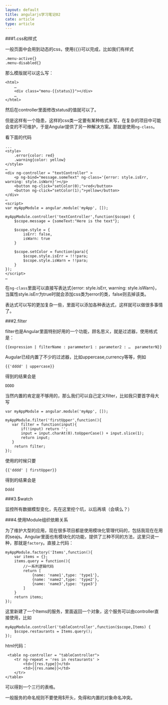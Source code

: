 ```yaml
---
layout: default
title: angularjs学习笔记02
cate: article
type: article
---
```


###1.css和样式

一般页面中会用到动态的css，使用{{}}可以完成，比如我们有样式

	.menu-active{}
	.menu-disabled{}
	
那么模版就可以这么写：

	<html>
		…
		<div class="menu-{{status}}"></div>
		…		
	</html>
	
然后在controller里面修改status的值就可以了。

但是这样有一个隐患，这样的css类一定要有某种格式来写，在复杂的项目中可能会变的不可维护，于是Angular提供了另一种解决方案。那就是使用`ng-class`。

看下面的代码

	...
	<style>
        .error{color: red}
        .warning{color: yellow}
    </style>
    …
    <div ng-controller = "textController" >
        <p ng-bind="message.someText" ng-class='{error: style.isErr, warning: style.isWarn}'></p>
        <button ng-click="setColor(0);">red</button>
        <button ng-click="setColor(1);">yellow</button>
    </div>
    …
    <script>
    var myAppModule = angular.module('myApp', []);

    myAppModule.controller('textController',function($scope) {
        $scope.message = {someText:"Here is the text"};

        $scope.style = {
            isErr: false,
            isWarn: true
        }

        $scope.setColor = function(para){
            $scope.style.isErr = !!!para;
            $scope.style.isWarn = !!para;
        }
    });
    </script>
    …
    
在`ng-class`里面可以直接写表达式{error: style.isErr, warning: style.isWarn}，当属性style.isErr为true时就会添加css类为error的类，false则去掉该类。

表达式可以写的更加复杂一些，里面可以添加各种表达式，这样就可以做很多事情了。
	
###2.filter

filter也是Angular里面特别好用的一个功能，顾名思义，就是过滤器，使用格式是：
	
	{{expression | filterName : parammeter1 : parameter2 : …  parameterN}}
	
Augular已经内置了不少的过滤器，比如uppercase,currency等等，例如

	{{'dddd' | uppercase}}
	
得到的结果会是

	DDDD
	
当然内置的肯定是不够用的，那么我们可以自己定义filter，比如我只要首字母大写

	var myAppModule = angular.module('myApp', []);
	
	myAppModule.filter('firstUpper',function(){
       var filter = function(input){
           if(!input) return '';
           input = input.charAt(0).toUpperCase() + input.slice(1);
           return input;
       }
        return filter;
    });

使用的时候只要

	{{'dddd' | firstUpper}}
	
		
得到的结果会是

	Dddd
	
###3.$watch

监控所有数据模型变化，先在这里挖个坑，以后再填（会填么？）

###4.使用Module组织依赖关系

为了维护大型的应用，现在很多项目都是使用模块化管理代码的，包括我现在在用的seajs。Angular里面也有模块化的功能，提供了三种不同的方法，这里只说一种，那就是`factory`。直接上代码：
	
	myAppModule.factory('Items',function(){
        var items = {};
        items.query = function(){
            //一系列逻辑代码
            return [
                {name: 'name1',type: 'type1'},
                {name: 'name2',type: 'type2'},
                {name: 'name3',type: 'type3'}
            ]
        }
        return items;
    });
    
这里新建了一个Items的服务，里面返回一个对象，这个服务可以由controller直接使用，比如

	myAppModule.controller('tableController',function($scope,Items) {
        $scope.restaurants = Items.query();        
    });
    
html代码：
	
	 <table ng-controller = "tableController">
        <tr ng-repeat = 'res in restaurants' >
            <td>{{res.type}}</td>
            <td>{{res.name}}</td>
        </tr>
    </table>

可以得到一个三行的表格。

一般服务的命名规则不要使用$开头，免得和内置的对象命名冲突。



	


	

	

	

	
  
  
  
  
  
  






